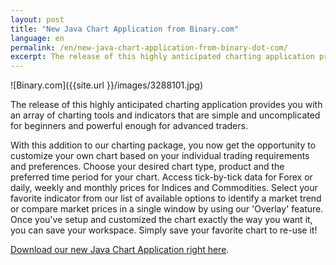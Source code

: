 ```yaml
---
layout: post
title: "New Java Chart Application from Binary.com"
language: en
permalink: /en/new-java-chart-application-from-binary-dot-com/
excerpt: The release of this highly anticipated charting application provides you with an array of charting tools and indicators that are simple and uncomplicated for beginners and powerful enough for advanced traders.
---
```


![Binary.com]({{site.url }}/images/3288101.jpg)

The release of this highly anticipated charting application provides you with an array of charting tools and indicators that are simple and uncomplicated for beginners and powerful enough for advanced traders.

With this addition to our charting package, you now get the opportunity to customize your own chart based on your individual trading requirements and preferences.  Choose your desired chart type, product and the preferred time period for your chart.  Access tick-by-tick data for Forex or daily, weekly and monthly prices for Indices and Commodities. Select your favorite indicator from our list of available options to identify a market trend or compare market prices in a single window by using our 'Overlay' feature. Once you've setup and customized the chart exactly the way you want it, you can save your workspace. Simply save your favorite chart to re-use it!

[Download our new Java Chart Application right here](https://www.binary.com/).
